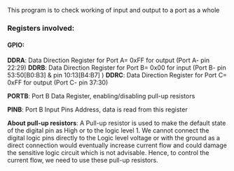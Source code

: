This program is to check working of input and output to a port as a whole

### Registers involved:

#### GPIO:
**DDRA**: Data Direction Register for Port A= 0xFF for output (Port A- pin 22:29)
**DDRB**: Data Direction Register for Port B= 0x00 for input (Port B- pin 53:50[B0:B3] & pin 10:13[B4:B7] ) 
**DDRC**: Data Direction Register for Port C= 0xFF for output (Port C- pin 37:30)

**PORTB**: Port B Data Register, enabling/disabling pull-up resistors

**PINB**: Port B Input Pins Address, data is read from this register

**About pull-up resistors**:
A Pull-up resistor is used to make the default state of the digital pin as High or to the logic level 1. We cannot connect the digital logic pins directly to the Logic level voltage or with the ground as a direct connection would eventually increase current flow and could damage the sensitive logic circuit which is not advisable. Hence, to control the current flow, we need to use these pull-up resistors.
 


